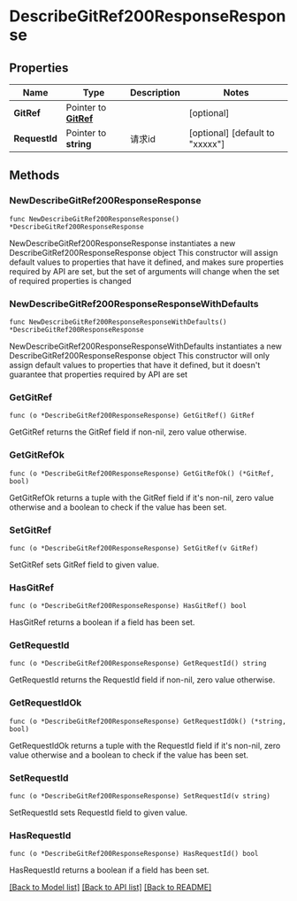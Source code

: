 # DescribeGitRef200ResponseResponse

## Properties

Name | Type | Description | Notes
------------ | ------------- | ------------- | -------------
**GitRef** | Pointer to [**GitRef**](GitRef.md) |  | [optional] 
**RequestId** | Pointer to **string** | 请求id | [optional] [default to "xxxxx"]

## Methods

### NewDescribeGitRef200ResponseResponse

`func NewDescribeGitRef200ResponseResponse() *DescribeGitRef200ResponseResponse`

NewDescribeGitRef200ResponseResponse instantiates a new DescribeGitRef200ResponseResponse object
This constructor will assign default values to properties that have it defined,
and makes sure properties required by API are set, but the set of arguments
will change when the set of required properties is changed

### NewDescribeGitRef200ResponseResponseWithDefaults

`func NewDescribeGitRef200ResponseResponseWithDefaults() *DescribeGitRef200ResponseResponse`

NewDescribeGitRef200ResponseResponseWithDefaults instantiates a new DescribeGitRef200ResponseResponse object
This constructor will only assign default values to properties that have it defined,
but it doesn't guarantee that properties required by API are set

### GetGitRef

`func (o *DescribeGitRef200ResponseResponse) GetGitRef() GitRef`

GetGitRef returns the GitRef field if non-nil, zero value otherwise.

### GetGitRefOk

`func (o *DescribeGitRef200ResponseResponse) GetGitRefOk() (*GitRef, bool)`

GetGitRefOk returns a tuple with the GitRef field if it's non-nil, zero value otherwise
and a boolean to check if the value has been set.

### SetGitRef

`func (o *DescribeGitRef200ResponseResponse) SetGitRef(v GitRef)`

SetGitRef sets GitRef field to given value.

### HasGitRef

`func (o *DescribeGitRef200ResponseResponse) HasGitRef() bool`

HasGitRef returns a boolean if a field has been set.

### GetRequestId

`func (o *DescribeGitRef200ResponseResponse) GetRequestId() string`

GetRequestId returns the RequestId field if non-nil, zero value otherwise.

### GetRequestIdOk

`func (o *DescribeGitRef200ResponseResponse) GetRequestIdOk() (*string, bool)`

GetRequestIdOk returns a tuple with the RequestId field if it's non-nil, zero value otherwise
and a boolean to check if the value has been set.

### SetRequestId

`func (o *DescribeGitRef200ResponseResponse) SetRequestId(v string)`

SetRequestId sets RequestId field to given value.

### HasRequestId

`func (o *DescribeGitRef200ResponseResponse) HasRequestId() bool`

HasRequestId returns a boolean if a field has been set.


[[Back to Model list]](../README.md#documentation-for-models) [[Back to API list]](../README.md#documentation-for-api-endpoints) [[Back to README]](../README.md)


